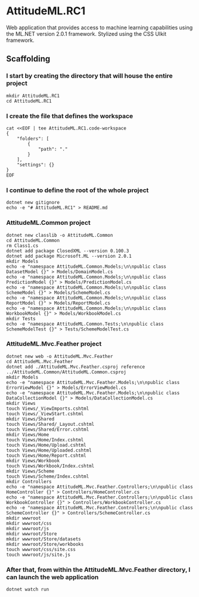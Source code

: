 # AttitudeML.RC1

Web application that provides access to machine learning capabilities using the ML.NET version 2.0.1 framework.
Stylized using the CSS UIkit framework.

## Scaffolding

### I start by creating the directory that will house the entire project

```shell
mkdir AttitudeML.RC1
cd AttitudeML.RC1
```

### I create the file that defines the workspace

```shell
cat <<EOF | tee AttitudeML.RC1.code-workspace
{
	"folders": [
		{
			"path": "."
		}
	],
	"settings": {}
}
EOF
```

### I continue to define the root of the whole project

```shell
dotnet new gitignore
echo -e "# AttitudeML.RC1" > README.md
```

### AttitudeML.Common project

```shell
dotnet new classlib -o AttitudeML.Common
cd AttitudeML.Common
rm Class1.cs
dotnet add package ClosedXML --version 0.100.3
dotnet add package Microsoft.ML --version 2.0.1
mkdir Models
echo -e "namespace AttitudeML.Common.Models;\n\npublic class DatasetModel {}" > Models/DomainModel.cs
echo -e "namespace AttitudeML.Common.Models;\n\npublic class PredictionModel {}" > Models/PredictionModel.cs
echo -e "namespace AttitudeML.Common.Models;\n\npublic class SchemeModel {}" > Models/SchemeModel.cs
echo -e "namespace AttitudeML.Common.Models;\n\npublic class ReportModel {}" > Models/ReportModel.cs
echo -e "namespace AttitudeML.Common.Models;\n\npublic class WorkbookModel {}" > Models/WorkbookModel.cs
mkdir Tests
echo -e "namespace AttitudeML.Common.Tests;\n\npublic class SchemeModelTest {}" > Tests/SchemeModelTest.cs
```

### AttitudeML.Mvc.Feather project

```shell
dotnet new web -o AttitudeML.Mvc.Feather
cd AttitudeML.Mvc.Feather
dotnet add ./AttitudeML.Mvc.Feather.csproj reference ../AttitudeML.Common/AttitudeML.Common.csproj
mkdir Models
echo -e "namespace AttitudeML.Mvc.Feather.Models;\n\npublic class ErrorViewModel {}" > Models/ErrorViewModel.cs
echo -e "namespace AttitudeML.Mvc.Feather.Models;\n\npublic class DataCollectionModel {}" > Models/DataCollectionModel.cs
mkdir Views
touch Views/_ViewImports.cshtml
touch Views/_ViewStart.cshtml
mkdir Views/Shared
touch Views/Shared/_Layout.cshtml
touch Views/Shared/Error.cshtml
mkdir Views/Home
touch Views/Home/Index.cshtml
touch Views/Home/Upload.cshtml
touch Views/Home/Uploaded.cshtml
touch Views/Home/Report.cshtml
mkdir Views/Workbook
touch Views/Workbook/Index.cshtml
mkdir Views/Scheme
touch Views/Scheme/Index.cshtml
mkdir Controllers
echo -e "namespace AttitudeML.Mvc.Feather.Controllers;\n\npublic class HomeController {}" > Controllers/HomeController.cs
echo -e "namespace AttitudeML.Mvc.Feather.Controllers;\n\npublic class WorkbookController {}" > Controllers/WorkbookController.cs
echo -e "namespace AttitudeML.Mvc.Feather.Controllers;\n\npublic class SchemeController {}" > Controllers/SchemeController.cs
mkdir wwwroot
mkdir wwwroot/css
mkdir wwwroot/js
mkdir wwwroot/Store
mkdir wwwroot/Store/datasets
mkdir wwwroot/Store/workbooks
touch wwwroot/css/site.css
touch wwwroot/js/site.js
```

### After that, from within the AttitudeML.Mvc.Feather directory, I can launch the web application

```shell
dotnet watch run
```

